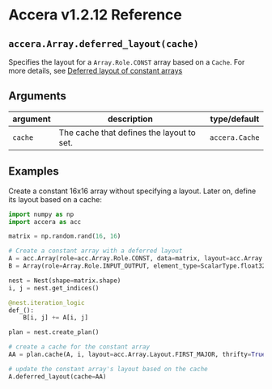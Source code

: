 [//]: # (Project: Accera)
[//]: # (Version: v1.2.12)

# Accera v1.2.12 Reference

## `accera.Array.deferred_layout(cache)`
Specifies the layout for a `Array.Role.CONST` array based on a `Cache`. For more details, see [Deferred layout of constant arrays](<../../../Manual/08%20Deferred%20Layout%20of%20Constant%20Arrays.md>)

## Arguments

argument | description | type/default
--- | --- | ---
`cache` | The cache that defines the layout to set. | `accera.Cache`

## Examples

Create a constant 16x16 array without specifying a layout. Later on, define its layout based on a cache:

```python
import numpy as np
import accera as acc

matrix = np.random.rand(16, 16)

# Create a constant array with a deferred layout
A = acc.Array(role=acc.Array.Role.CONST, data=matrix, layout=acc.Array.Layout.DEFERRED)
B = Array(role=Array.Role.INPUT_OUTPUT, element_type=ScalarType.float32, shape=matrix.shape)

nest = Nest(shape=matrix.shape)
i, j = nest.get_indices()

@nest.iteration_logic
def_():
    B[i, j] += A[i, j]

plan = nest.create_plan()

# create a cache for the constant array
AA = plan.cache(A, i, layout=acc.Array.Layout.FIRST_MAJOR, thrifty=True)

# update the constant array's layout based on the cache
A.deferred_layout(cache=AA)
```


<div style="page-break-after: always;"></div>
